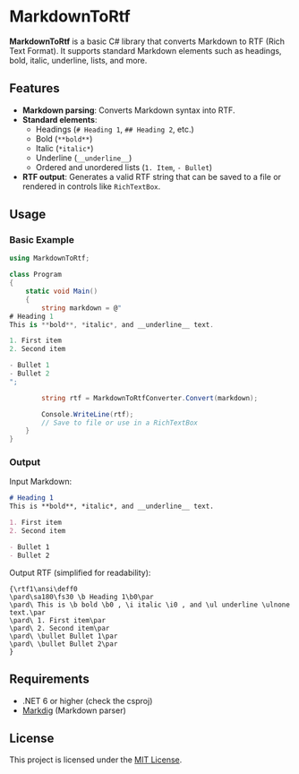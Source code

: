 

# MarkdownToRtf

**MarkdownToRtf** is a basic C# library that converts Markdown to RTF (Rich Text Format). It supports standard Markdown elements such as headings, bold, italic, underline, lists, and more.

## Features

- **Markdown parsing**: Converts Markdown syntax into RTF.
- **Standard elements**:
  - Headings (`# Heading 1`, `## Heading 2`, etc.)
  - Bold (`**bold**`)
  - Italic (`*italic*`)
  - Underline (`__underline__`)
  - Ordered and unordered lists (`1. Item`, `- Bullet`)
- **RTF output**: Generates a valid RTF string that can be saved to a file or rendered in controls like `RichTextBox`.


## Usage

### Basic Example

```csharp
using MarkdownToRtf;

class Program
{
    static void Main()
    {
        string markdown = @"
# Heading 1
This is **bold**, *italic*, and __underline__ text.

1. First item
2. Second item

- Bullet 1
- Bullet 2
";

        string rtf = MarkdownToRtfConverter.Convert(markdown);

        Console.WriteLine(rtf);
        // Save to file or use in a RichTextBox
    }
}
```

### Output

Input Markdown:

```markdown
# Heading 1
This is **bold**, *italic*, and __underline__ text.

1. First item
2. Second item

- Bullet 1
- Bullet 2
```

Output RTF (simplified for readability):

```rtf
{\rtf1\ansi\deff0
\pard\sa180\fs30 \b Heading 1\b0\par
\pard\ This is \b bold \b0 , \i italic \i0 , and \ul underline \ulnone  text.\par
\pard\ 1. First item\par
\pard\ 2. Second item\par
\pard\ \bullet Bullet 1\par
\pard\ \bullet Bullet 2\par
}
```

## Requirements

- .NET 6 or higher (check the csproj)
- [Markdig](https://github.com/xoofx/markdig) (Markdown parser)



## License

This project is licensed under the [MIT License](LICENSE).
